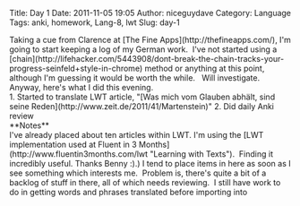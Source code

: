 Title: Day 1
Date: 2011-11-05 19:05
Author: niceguydave
Category: Language
Tags: anki, homework, Lang-8, lwt
Slug: day-1

<div>
Taking a cue from Clarence at [The Fine Apps](http://thefineapps.com/),
I'm going to start keeping a log of my German work.  I've not started
using a
[chain](http://lifehacker.com/5443908/dont-break-the-chain-tracks-your-progress-seinfeld+style-in-chrome) method or
anything at this point, although I'm guessing it would be worth the
while.   Will investigate.

</div>
<div>
Anyway, here's what I did this evening.

</div>
1.  Started to translate LWT article, "[Was mich vom Glauben abhält,
    sind seine Reden](http://www.zeit.de/2011/41/Martenstein)"
2.  Did daily Anki review

<div>
**Notes**

</div>
<div>
I've already placed about ten articles within LWT. I'm using the [LWT
implementation used at Fluent in 3
Months](http://www.fluentin3months.com/lwt "Learning with Texts").
 Finding it incredibly useful. Thanks Benny :).) I tend to place items
in here as soon as I see something which interests me.  Problem is,
there's quite a bit of a backlog of stuff in there, all of which needs
reviewing.  I still have work to do in getting words and phrases
translated before importing into

</div>

